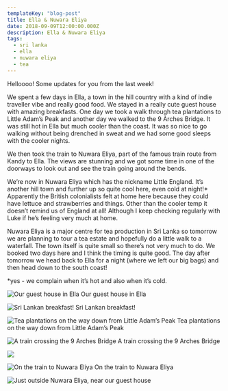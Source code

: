 ```yaml
---
templateKey: "blog-post"
title: Ella & Nuwara Eliya
date: 2018-09-09T12:00:00.000Z
description: Ella & Nuwara Eliya
tags:
  - sri lanka
  - ella
  - nuwara eliya
  - tea
---
```


Helloooo! Some updates for you from the last week!

We spent a few days in Ella, a town in the hill country with a kind of indie traveller vibe and really good food. We stayed in a really cute guest house with amazing breakfasts. One day we took a walk through tea plantations to Little Adam’s Peak and another day we walked to the 9 Arches Bridge. It was still hot in Ella but much cooler than the coast. It was so nice to go walking without being drenched in sweat and we had some good sleeps with the cooler nights.

We then took the train to Nuwara Eliya, part of the famous train route from Kandy to Ella. The views are stunning and we got some time in one of the doorways to look out and see the train going around the bends.

We’re now in Nuwara Eliya which has the nickname Little England. It’s another hill town and further up so quite cool here, even cold at night!\* Apparently the British colonialists felt at home here because they could have lettuce and strawberries and things. Other than the cooler temp it doesn’t remind us of England at all! Although I keep checking regularly with Luke if he’s feeling very much at home.

Nuwara Eliya is a major centre for tea production in Sri Lanka so tomorrow we are planning to tour a tea estate and hopefully do a little walk to a waterfall. The town itself is quite small so there’s not very much to do. We booked two days here and I think the timing is quite good. The day after tomorrow we head back to Ella for a night (where we left our big bags) and then head down to the south coast!

\*yes - we complain when it’s hot and also when it’s cold.

![Our guest house in Ella](/img/20180909_01.jpg) Our guest house in Ella

![Sri Lankan breakfast!](/img/20180909_02.jpg) Sri Lankan breakfast!

![Tea plantations on the way down from Little Adam’s Peak](/img/20180909_03.jpg) Tea plantations on the way down from Little Adam’s Peak

![A train crossing the 9 Arches Bridge](/img/20180909_04.jpg) A train crossing the 9 Arches Bridge

![](/img/20180909_05.jpg)

![On the train to Nuwara Eliya](/img/20180909_06.jpg) On the train to Nuwara Eliya

![Just outside Nuwara Eliya, near our guest house](/img/20180909_07.jpg)
